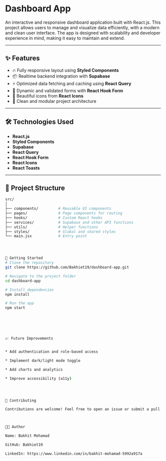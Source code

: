 # Dashboard App


An interactive and responsive dashboard application built with React.js. This project allows users to manage and visualize data efficiently, with a modern and clean user interface. The app is designed with scalability and developer experience in mind, making it easy to maintain and extend.

---

## ✨ Features

- 🔥 Fully responsive layout using **Styled Components**
- 📦 Realtime backend integration with **Supabase**
- ⚡ Optimized data fetching and caching using **React Query**
- 🧾 Dynamic and validated forms with **React Hook Form**
- 🎨 Beautiful icons from **React Icons**
- 🧠 Clean and modular project architecture

---

## 🛠️ Technologies Used

- **React.js**
- **Styled Components**
- **Supabase**
- **React Query**
- **React Hook Form**
- **React Icons**
- **React Toasts**


---

## 📂 Project Structure

```bash
src/
│
├── components/         # Reusable UI components
├── pages/              # Page components for routing
├── hooks/              # Custom React hooks
├── services/           # Supabase and other API functions
├── utils/              # Helper functions
├── styles/             # Global and shared styles
└── main.jsx            # Entry point




🚀 Getting Started
# Clone the repository
git clone https://github.com/Bakhiet19/dashboard-app.git

# Navigate to the project folder
cd dashboard-app

# Install dependencies
npm install

# Run the app
npm start






📈 Future Improvements


* Add authentication and role-based access

* Implement dark/light mode toggle

* Add charts and analytics

* Improve accessibility (a11y)




🤝 Contributing

Contributions are welcome! Feel free to open an issue or submit a pull request if you have ideas to improve the app



👨‍💻 Author

Name: Bakhit Mohamad

GitHub: Bakhiet19

LinkedIn: https://www.linkedin.com/in/bakhit-mohamad-5992a917a
